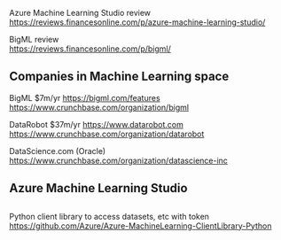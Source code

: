 

Azure Machine Learning Studio review  
https://reviews.financesonline.com/p/azure-machine-learning-studio/

BigML review  
https://reviews.financesonline.com/p/bigml/

## Companies in Machine Learning space  

BigML $7m/yr
https://bigml.com/features
https://www.crunchbase.com/organization/bigml

DataRobot $37m/yr
https://www.datarobot.com
https://www.crunchbase.com/organization/datarobot

DataScience.com (Oracle)
https://www.crunchbase.com/organization/datascience-inc

##
## Azure Machine Learning Studio
##

Python client library to access datasets, etc with token  
https://github.com/Azure/Azure-MachineLearning-ClientLibrary-Python

